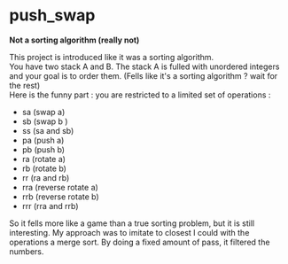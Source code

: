 # push_swap
**Not a sorting algorithm (really not)**

This project is introduced like it was a sorting algorithm.
<br>
You have two stack A and B. The stack A is fulled with unordered integers and your goal is to order them. (Fells like it's a sorting algorithm ? wait for the rest)
<br>
Here is the funny part : you are restricted to a limited set of operations :
- sa (swap a)
- sb (swap b )
- ss (sa and sb)
- pa (push a)
- pb (push b)
- ra (rotate a)
- rb (rotate b)
- rr (ra and rb)
- rra (reverse rotate a)
- rrb (reverse rotate b)
- rrr (rra and rrb)

So it fells more like a game than a true sorting problem, but it is still interesting.
My approach was to imitate to closest I could with the operations a merge sort. By doing a fixed amount of pass, it filtered the numbers.
